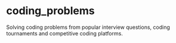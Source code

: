 # coding_problems
Solving coding problems from popular interview questions, coding tournaments and competitive coding platforms.
